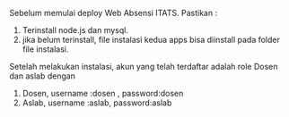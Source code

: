 Sebelum memulai deploy Web Absensi ITATS. Pastikan :
1. Terinstall node.js dan mysql.
2. jika belum terinstall, file instalasi kedua apps bisa diinstall pada folder file instalasi.

Setelah melakukan instalasi, akun yang telah terdaftar adalah role Dosen dan aslab dengan
1. Dosen, username :dosen , password:dosen
2. Aslab, username :aslab, password:aslab
